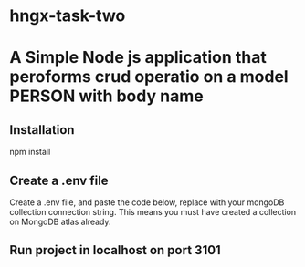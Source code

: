 # hngx-task-two

# A Simple Node js application that peroforms crud operatio on a model PERSON with body name

## Installation

npm install

## Create a .env file

Create a .env file, and paste the code below, replace with your mongoDB collection connection string. This means you must have created a collection on MongoDB atlas already.

## Run project in localhost on port 3101
